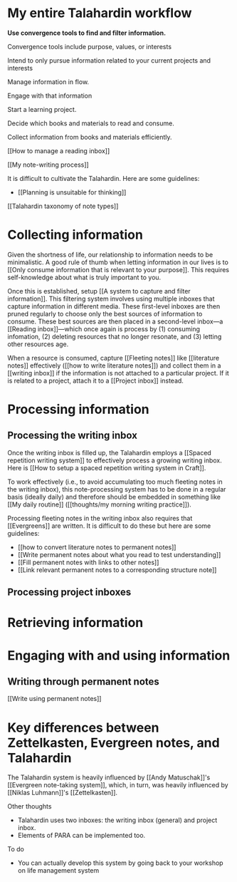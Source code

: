 # My entire Talahardin workflow

**Use convergence tools to find and filter information.**

Convergence tools include purpose, values, or interests

Intend to only pursue information related to your current projects and interests

Manage information in flow.

Engage with that information

Start a learning project.

Decide which books and materials to read and consume.

Collect information from books and materials efficiently.

[[How to manage a reading inbox]]

[[My note-writing process]]

It is difficult to cultivate the Talahardin. Here are some guidelines:

- [[Planning is unsuitable for thinking]]

[[Talahardin taxonomy of note types]]

# Collecting information

Given the shortness of life, our relationship to information needs to be minimalistic. A good rule of thumb when letting information in our lives is to [[Only consume information that is relevant to your purpose]]. This requires self-knowledge about what is truly important to you.

Once this is established, setup [[A system to capture and filter information]]. This filtering system involves using multiple inboxes that capture information in different media. These first-level inboxes are then pruned regularly to choose only the best sources of information to consume. These best sources are then placed in a second-level inbox—a [[Reading inbox]]—which once again is process by (1) consuming infomation, (2) deleting resources that no longer resonate, and (3) letting other resources age.

When a resource is consumed, capture [[Fleeting notes]] like [[literature notes]] effectively ([[how to write literature notes]]) and collect them in a [[writing inbox]] if the information is not attached to a particular project. If it is related to a project, attach it to a [[Project inbox]] instead.

# Processing information

## Processing the writing inbox

Once the writing inbox is filled up, the Talahardin employs a [[Spaced repetition writing system]] to effectively process a growing writing inbox. Here is [[How to setup a spaced repetition writing system in Craft]].

To work effectively (i.e., to avoid accumulating too much fleeting notes in the writing inbox), this note-processing system has to be done in a regular basis (ideally daily) and therefore should be embedded in something like [[My daily routine]] ([[thoughts/my morning writing practice]]).

Processing fleeting notes in the writing inbox also requires that [[Evergreens]] are written. It is difficult to do these but here are some guidelines:

- [[how to convert literature notes to permanent notes]]
- [[Write permanent notes about what you read to test understanding]]
- [[Fill permanent notes with links to other notes]]
- [[Link relevant permanent notes to a corresponding structure note]]

## Processing project inboxes

# Retrieving information

# Engaging with and using information

## Writing through permanent notes

[[Write using permanent notes]]

# Key differences between Zettelkasten, Evergreen notes, and Talahardin

The Talahardin system is heavily influenced by [[Andy Matuschak]]'s [[Evergreen note-taking system]], which, in turn, was heavily influenced by [[Niklas Luhmann]]'s [[Zettelkasten]].

Other thoughts

- Talahardin uses two inboxes: the writing inbox (general) and project inbox.
- Elements of PARA can be implemented too.

To do

- You can actually develop this system by going back to your workshop on life management system

